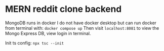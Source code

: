 # MERN reddit clone backend

MongoDB runs in docker
I do not have docker desktop but can run docker from terminal with: `docker compose up`
Then visit `localhost:8081` to view the Mongo Express DB, view login in terminal. 


Init ts config: `npx tsc --init`